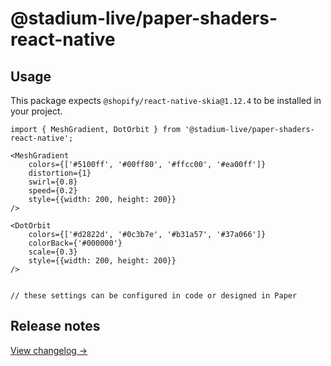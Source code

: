 # @stadium-live/paper-shaders-react-native

## Usage

This package expects `@shopify/react-native-skia@1.12.4` to be installed in your project.

```
import { MeshGradient, DotOrbit } from '@stadium-live/paper-shaders-react-native';

<MeshGradient
    colors={['#5100ff', '#00ff80', '#ffcc00', '#ea00ff']}
    distortion={1}
    swirl={0.8}
    speed={0.2}
    style={{width: 200, height: 200}}
/>

<DotOrbit
    colors={['#d2822d', '#0c3b7e', '#b31a57', '#37a066']}
    colorBack={'#000000'}
    scale={0.3}
    style={{width: 200, height: 200}}
/>


// these settings can be configured in code or designed in Paper
```

## Release notes

[View changelog →](https://github.com/paper-design/shaders/blob/main/CHANGELOG.md)
